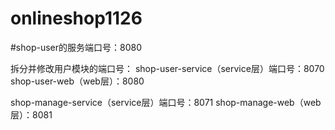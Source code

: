 # onlineshop1126

#shop-user的服务端口号：8080

拆分并修改用户模块的端口号：
shop-user-service（service层）端口号：8070
shop-user-web（web层）：8080

shop-manage-service（service层）端口号：8071
shop-manage-web（web层）：8081
